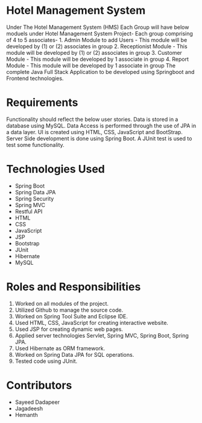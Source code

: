# Hotel Management System
Under The Hotel Management System (HMS) Each Group will have below moduels under Hotel Management System Project- Each group comprising of 4 to 5 associates- 1. Admin Module to add Users - This module will be developed by (1) or (2) associates in group 2. Receptionist Module - This module will be developed by (1) or (2) associates in group 3. Customer Module - This module will be developed by 1 associate in group 4. Report Module - This module will be developed by 1 associate in group The complete Java Full Stack Application to be developed using Springboot and Frontend technologies.

# Requirements
Functionality should reflect the below user stories.
Data is stored in a database using MySQL.
Data Access is performed through the use of JPA in a data layer.
UI is created using HTML, CSS, JavaScript and BootStrap.
Server Side development is done using Spring Boot.
A JUnit test is used to test some functionality.
# Technologies Used
- Spring Boot
- Spring Data JPA
- Spring Security
- Spring MVC
- Restful API
- HTML
- CSS
- JavaScript
- JSP
- Bootstrap
- JUnit
- Hibernate
- MySQL
# Roles and Responsibilities
1. Worked on all modules of the project.
2. Utilized Github to manage the source code.
3. Worked on Spring Tool Suite and Eclipse IDE.
4. Used HTML, CSS, JavaScript for creating interactive website.
5. Used JSP for creating dynamic web pages.
6. Applied server technologies Servlet, Spring MVC, Spring Boot, Spring JPA.
7. Used Hibernate as ORM framework.
8. Worked on Spring Data JPA for SQL operations.
9. Tested code using JUnit.
# Contributors
- Sayeed Dadapeer
- Jagadeesh
- Hemanth
